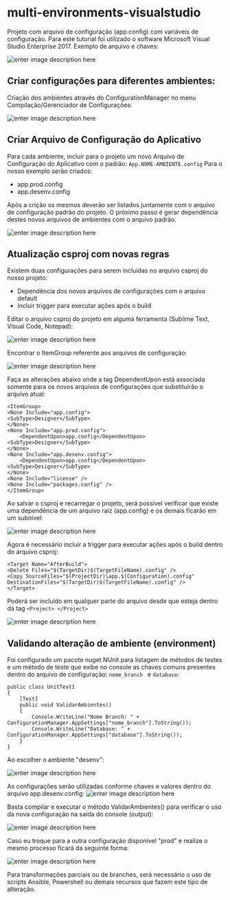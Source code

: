 # multi-environments-visualstudio

Projeto com arquivo de configuração (app.config) com variáveis de configuração. Para este tutorial foi utilizado o software Microsoft Visual Studio Enterprise 2017.
Exemplo de arquivo e chaves:

![enter image description here](https://i.imgur.com/W0ZvGfH.png)

## Criar configurações para diferentes ambientes:

Criação dos ambientes através do ConfigurationManager no menu Compilação/Gerenciador de Configurações:

 ![enter image description here](https://i.imgur.com/GbhVyk5.png)

## Criar Arquivo de Configuração do Aplicativo
Para cada ambiente, incluir para o projeto um novo Arquivo de Configuração do Aplicativo com o padrão: `App.NOME-AMBIENTE.config`
Para o nosso exemplo serão criados:
 - app.prod.config
 - app.desenv.config

Após a crição os mesmos deverão ser listados juntamente com o arquivo de configuração padrão do projeto. O próximo passo é gerar dependência destes novos arquivos de ambientes com o arquivo padrão.


![enter image description here](https://i.imgur.com/JPnol25.png)

## Atualização csproj com novas regras
Existem duas configurações para serem incluídas no arquivo csproj do nosso projeto:

 - Dependência dos novos arquivos de configurações com o arquivo default
 - Incluir trigger para executar ações após o build

Editar o arquivo csproj do projeto em alguma ferramenta (Sublime Text, Visual Code, Notepad):


![enter image description here](https://i.imgur.com/iLl5KyQ.png)


Encontrar o ItemGroup referente aos arquivos de configuração:


![enter image description here](https://i.imgur.com/5s16nnK.png)


Faça as alterações abaixo onde a tag DependentUpon está associada somente para os novos arquivos de configurações que substituirão o arquivo atual:

    <ItemGroup>
    <None Include="app.config">
    <SubType>Designer</SubType>
    </None>
    <None Include="app.prod.config">
	    <DependentUpon>app.config</DependentUpon>
    <SubType>Designer</SubType>
    </None>
    <None Include="app.desenv.config">
	    <DependentUpon>app.config</DependentUpon>
    <SubType>Designer</SubType>
    </None>
    <None Include="license" />
    <None Include="packages.config" />
    </ItemGroup>

Ao salvar o csproj e recarregar o projeto, será possível verificar que existe uma dependência de um arquivo raiz (app.config) e os demais ficarão em um subnível:


![enter image description here](https://i.imgur.com/2p51tIC.png)

Agora é necessário incluir a trigger para executar ações após o build dentro do arquivo csproj:

    <Target Name="AfterBuild">
    <Delete Files="$(TargetDir)$(TargetFileName).config" />
    <Copy SourceFiles="$(ProjectDir)\app.$(Configuration).config" DestinationFiles="$(TargetDir)$(TargetFileName).config" />
    </Target>

Poderá ser incluído em qualquer parte do arquivo desde que esteja dentro da tag `<Project> </Project>`

![enter image description here](https://i.imgur.com/ZBYzTsK.png)

## Validando alteração de ambiente (environment)

Foi configurado um pacote nuget NUnit para listagem de métodos de testes e um método de teste que exibe no console as chaves comuns presentes dentro do arquivo de configuração: `nome_branch ` e `database`:

    public class UnitTest1
    {
        [Test]
        public void ValidarAmbientes()
        {
            Console.WriteLine("Nome Branch: " + ConfigurationManager.AppSettings["nome_branch"].ToString());
            Console.WriteLine("Database: " + ConfigurationManager.AppSettings["database"].ToString());
        }
    }

Ao escolher o ambiente "desenv":

![enter image description here](https://i.imgur.com/HWbV19s.png)

As configurações serão utilizadas conforme chaves e valores dentro do arquivo app.desenv.config:
![enter image description here](https://i.imgur.com/JteOh16.png)

Basta compilar e executar o método ValidarAmbientes() para verificar o uso da nova configuração na saída do console (output):


![enter image description here](https://i.imgur.com/cGFIce4.png)

Caso eu troque para a outra configuração disponível "prod" e realize o mesmo processo ficará da seguinte forma:


![enter image description here](https://i.imgur.com/CYJ06o2.png)


Para transformações parciais ou de branches, será necessário o uso de scripts Ansible, Powershell ou demais recursos que fazem este tipo de alteração.

